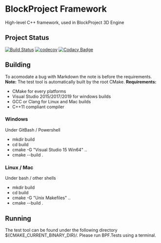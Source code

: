 # BlockProject Framework
High-level C++ framework, used in BlockProject 3D Engine

## Project Status
[![Build Status](https://travis-ci.org/BlockProject3D/Framework.svg?branch=master)](https://travis-ci.org/BlockProject3D/Framework)
[![codecov](https://codecov.io/gh/BlockProject3D/Framework/branch/master/graph/badge.svg)](https://codecov.io/gh/BlockProject3D/Framework)
[![Codacy Badge](https://api.codacy.com/project/badge/Grade/0c086a3dcb5b4b27abd8c6383b83a746)](https://www.codacy.com/manual/Yuri6037/Framework?utm_source=github.com&amp;utm_medium=referral&amp;utm_content=BlockProject3D/Framework&amp;utm_campaign=Badge_Grade)

## Building
To acomodate a bug with Markdown the note is before the requirements.
<strong>Note:</strong>
The test tool is automatically built by the root CMake.
<strong>Requirements:</strong>
-   CMake for every platforms
-   Visual Studio 2015/2017/2019 for windows builds
-   GCC or Clang for Linux and Mac builds
-   C++11 compliant compiler

### Windows
Under GitBash / Powershell
-   mkdir build
-   cd build
-   cmake -G "Visual Studio 15 Win64" ..
-   cmake --build .

### Linux / Mac
Under bash / other shells
-   mkdir build
-   cd build
-   cmake -G "Unix Makefiles" ..
-   cmake --build .

## Running
The test tool can be found under the following directory ${CMAKE_CURRENT_BINARY_DIR}/<target type either Debug or Release>.
Please run BPF.Tests using a terminal.